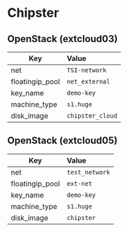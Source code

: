 # Chipster

## OpenStack (extcloud03)

Key | Value
--- | :---
net			| `TSI-network`
floatingip_pool		| `net_external`
key_name		| `demo-key`
machine_type		| `s1.huge`
disk_image		| `chipster_cloud`

## OpenStack (extcloud05)

Key | Value
--- | :---
net			| `test_network`
floatingip_pool		| `ext-net`
key_name		| `demo-key`
machine_type		| `s1.huge`
disk_image		| `chipster`
